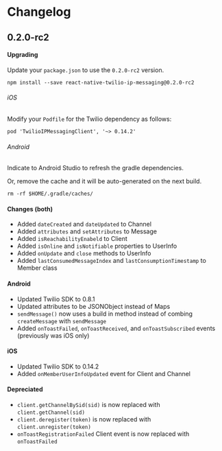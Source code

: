 # Changelog

## 0.2.0-rc2

#### Upgrading
Update your `package.json` to use the `0.2.0-rc2` version.
```
npm install --save react-native-twilio-ip-messaging@0.2.0-rc2
```

###### iOS
Modify your `Podfile` for the Twilio dependency as follows:
```
pod 'TwilioIPMessagingClient', '~> 0.14.2'
```

###### Android
Indicate to Android Studio to refresh the gradle dependencies.

Or, remove the cache and it will be auto-generated on the next build.

```
rm -rf $HOME/.gradle/caches/
```

#### Changes (both)
- Added `dateCreated` and `dateUpdated` to Channel
- Added `attributes` and `setAttributes` to Message
- Added `isReachabilityEnabeld` to Client
- Added `isOnline` and `isNotifiable` properties to UserInfo
- Added `onUpdate` and `close` methods to UserInfo
- Added `lastConsumedMessageIndex` and `lastConsumptionTimestamp` to Member class

#### Android
- Updated Twilio SDK to 0.8.1
- Updated attributes to be JSONObject instead of Maps
- `sendMessage()` now uses a build in method instead of combing `createMessage` with `sendMessage`
- Added `onToastFailed`, `onToastReceived`, and `onToastSubscribed` events (previously was iOS only)

#### iOS
- Updated Twilio SDK to 0.14.2
- Added `onMemberUserInfoUpdated` event for Client and Channel

#### Depreciated
- `client.getChannelBySid(sid)` is now replaced with `client.getChannel(sid)`
- `client.deregister(token)` is now replaced with `client.unregister(token)`
- `onToastRegistrationFailed` Client event is now replaced with `onToastFailed`

